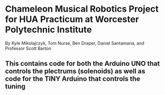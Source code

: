 # Chameleon Musical Robotics Project for HUA Practicum at Worcester Polytechnic Institute
By Kyle Mikolajczyk, Tom Nurse, Ben Draper, Daniel Santamaria, and Professor Scott Barton

## This contains code for both the Arduino UNO that controls the plectrums (solenoids) as well as code for the TINY Arduino that controls the tuning
